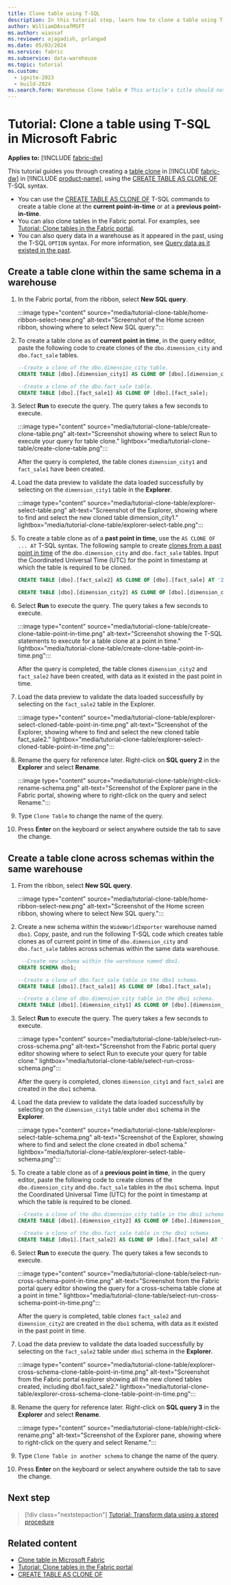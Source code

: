 ```yaml
---
title: Clone table using T-SQL
description: In this tutorial step, learn how to clone a table using T-SQL in a warehouse in Microsoft Fabric.
author: WilliamDAssafMSFT
ms.author: wiassaf
ms.reviewer: ajagadish, prlangad
ms.date: 05/03/2024
ms.service: fabric
ms.subservice: data-warehouse
ms.topic: tutorial
ms.custom:
  - ignite-2023
  - build-2024
ms.search.form: Warehouse Clone table # This article's title should not change. If so, contact engineering.
---
```

# Tutorial: Clone a table using T-SQL in Microsoft Fabric

**Applies to:** [!INCLUDE [fabric-dw](includes/applies-to-version/fabric-dw.md)]

This tutorial guides you through creating a [table clone](clone-table.md) in [!INCLUDE [fabric-dw](includes/fabric-dw.md)] in [!INCLUDE [product-name](../includes/product-name.md)], using the [CREATE TABLE AS CLONE OF](/sql/t-sql/statements/create-table-as-clone-of-transact-sql?view=fabric&preserve-view=true) T-SQL syntax.

- You can use the [CREATE TABLE AS CLONE OF](/sql/t-sql/statements/create-table-as-clone-of-transact-sql?view=fabric&preserve-view=true) T-SQL commands to create a table clone at the **current point-in-time** or at a **previous point-in-time**.
- You can also clone tables in the Fabric portal. For examples, see [Tutorial: Clone tables in the Fabric portal](tutorial-clone-table-portal.md).
- You can also query data in a warehouse as it appeared in the past, using the T-SQL `OPTION` syntax. For more information, see [Query data as it existed in the past](time-travel.md).

## Create a table clone within the same schema in a warehouse

1. In the Fabric portal, from the ribbon, select **New SQL query**.

   :::image type="content" source="media/tutorial-clone-table/home-ribbon-select-new.png" alt-text="Screenshot of the Home screen ribbon, showing where to select New SQL query.":::

1. To create a table clone as of **current point in time**, in the query editor, paste the following code to create clones of the `dbo.dimension_city` and `dbo.fact_sale` tables.

   ```sql
   --Create a clone of the dbo.dimension_city table.
   CREATE TABLE [dbo].[dimension_city1] AS CLONE OF [dbo].[dimension_city];
   
   --Create a clone of the dbo.fact_sale table.
   CREATE TABLE [dbo].[fact_sale1] AS CLONE OF [dbo].[fact_sale];
   ```

1. Select **Run** to execute the query. The query takes a few seconds to execute.

   :::image type="content" source="media/tutorial-clone-table/create-clone-table.png" alt-text="Screenshot showing where to select Run to execute your query for table clone." lightbox="media/tutorial-clone-table/create-clone-table.png":::

   After the query is completed, the table clones `dimension_city1` and `fact_sale1` have been created.

1. Load the data preview to validate the data loaded successfully by selecting on the `dimension_city1` table in the **Explorer**.

   :::image type="content" source="media/tutorial-clone-table/explorer-select-table.png" alt-text="Screenshot of the Explorer, showing where to find and select the new cloned table dimension_city1." lightbox="media/tutorial-clone-table/explorer-select-table.png":::

1. To create a table clone as of a **past point in time**, use the `AS CLONE OF ... AT` T-SQL syntax. The following sample to create [clones from a past point in time](clone-table.md) of the `dbo.dimension_city` and `dbo.fact_sale` tables. Input the Coordinated Universal Time (UTC) for the point in timestamp at which the table is required to be cloned.  

   ```sql
   CREATE TABLE [dbo].[fact_sale2] AS CLONE OF [dbo].[fact_sale] AT '2024-04-29T23:51:48.923';
   
   CREATE TABLE [dbo].[dimension_city2] AS CLONE OF [dbo].[dimension_city] AT '2024-04-29T23:51:48.923';
   ```

1. Select **Run** to execute the query. The query takes a few seconds to execute.

    :::image type="content" source="media/tutorial-clone-table/create-clone-table-point-in-time.png" alt-text="Screenshot showing the T-SQL statements to execute for a table clone at a point in time." lightbox="media/tutorial-clone-table/create-clone-table-point-in-time.png":::

   After the query is completed, the table clones `dimension_city2` and `fact_sale2` have been created, with data as it existed in the past point in time.

1. Load the data preview to validate the data loaded successfully by selecting on the `fact_sale2` table in the Explorer.

    :::image type="content" source="media/tutorial-clone-table/explorer-select-cloned-table-point-in-time.png" alt-text="Screenshot of the Explorer, showing where to find and select the new cloned table fact_sale2." lightbox="media/tutorial-clone-table/explorer-select-cloned-table-point-in-time.png":::

1. Rename the query for reference later. Right-click on **SQL query 2** in the **Explorer** and select **Rename**.

   :::image type="content" source="media/tutorial-clone-table/right-click-rename-schema.png" alt-text="Screenshot of the Explorer pane in the Fabric portal, showing where to right-click on the query and select Rename.":::

1. Type `Clone Table` to change the name of the query.

1. Press **Enter** on the keyboard or select anywhere outside the tab to save the change.

## Create a table clone across schemas within the same warehouse

1. From the ribbon, select **New SQL query**.

   :::image type="content" source="media/tutorial-clone-table/home-ribbon-select-new.png" alt-text="Screenshot of the Home screen ribbon, showing where to select New SQL query.":::

1. Create a new schema within the `WideWorldImporter` warehouse named `dbo1`. Copy, paste, and run the following T-SQL code which creates table clones as of current point in time of `dbo.dimension_city` and `dbo.fact_sale` tables across schemas within the same data warehouse.

   ```sql
    --Create new schema within the warehouse named dbo1.
   CREATE SCHEMA dbo1;

   --Create a clone of dbo.fact_sale table in the dbo1 schema.
   CREATE TABLE [dbo1].[fact_sale1] AS CLONE OF [dbo].[fact_sale];
   
   --Create a clone of dbo.dimension_city table in the dbo1 schema.
   CREATE TABLE [dbo1].[dimension_city1] AS CLONE OF [dbo].[dimension_city];
   ```

1. Select **Run** to execute the query. The query takes a few seconds to execute.

   :::image type="content" source="media/tutorial-clone-table/select-run-cross-schema.png" alt-text="Screenshot from the Fabric portal query editor showing where to select Run to execute your query for table clone." lightbox="media/tutorial-clone-table/select-run-cross-schema.png":::

   After the query is completed, clones `dimension_city1` and `fact_sale1` are created in the `dbo1` schema.

1. Load the data preview to validate the data loaded successfully by selecting on the `dimension_city1` table under `dbo1` schema in the **Explorer**.

   :::image type="content" source="media/tutorial-clone-table/explorer-select-table-schema.png" alt-text="Screenshot of the Explorer, showing where to find and select the clone created in dbo1 schema." lightbox="media/tutorial-clone-table/explorer-select-table-schema.png":::

1. To create a table clone as of a **previous point in time**, in the query editor, paste the following code to create clones of the `dbo.dimension_city` and `dbo.fact_sale` tables in the `dbo1` schema. Input the Coordinated Universal Time (UTC) for the point in timestamp at which the table is required to be cloned.

    ```sql
   --Create a clone of the dbo.dimension_city table in the dbo1 schema.
   CREATE TABLE [dbo1].[dimension_city2] AS CLONE OF [dbo].[dimension_city] AT '2024-04-29T23:51:48.923';

   --Create a clone of the dbo.fact_sale table in the dbo1 schema.
   CREATE TABLE [dbo1].[fact_sale2] AS CLONE OF [dbo].[fact_sale] AT '2024-04-29T23:51:48.923';
   ```

1. Select **Run** to execute the query. The query takes a few seconds to execute.

   :::image type="content" source="media/tutorial-clone-table/select-run-cross-schema-point-in-time.png" alt-text="Screenshot from the Fabric portal query editor showing the query for a cross-schema table clone at a point in time." lightbox="media/tutorial-clone-table/select-run-cross-schema-point-in-time.png":::

   After the query is completed, table clones `fact_sale2` and `dimension_city2` are created in the `dbo1` schema, with data as it existed in the past point in time.

1. Load the data preview to validate the data loaded successfully by selecting on the `fact_sale2` table under `dbo1` schema in the **Explorer**.

   :::image type="content" source="media/tutorial-clone-table/explorer-cross-schema-clone-table-point-in-time.png" alt-text="Screenshot from the Fabric portal explorer showing all the new cloned tables created, including dbo1.fact_sale2." lightbox="media/tutorial-clone-table/explorer-cross-schema-clone-table-point-in-time.png":::

1. Rename the query for reference later. Right-click on **SQL query 3** in the **Explorer** and select **Rename**.

   :::image type="content" source="media/tutorial-clone-table/right-click-rename.png" alt-text="Screenshot of the Explorer pane, showing where to right-click on the query and select Rename.":::

1. Type `Clone Table in another schema` to change the name of the query.

1. Press **Enter** on the keyboard or select anywhere outside the tab to save the change.

## Next step

> [!div class="nextstepaction"]
> [Tutorial: Transform data using a stored procedure](tutorial-transform-data.md)

## Related content

- [Clone table in Microsoft Fabric](clone-table.md)
- [Tutorial: Clone tables in the Fabric portal](tutorial-clone-table-portal.md)
- [CREATE TABLE AS CLONE OF](/sql/t-sql/statements/create-table-as-clone-of-transact-sql?view=fabric&preserve-view=true)
